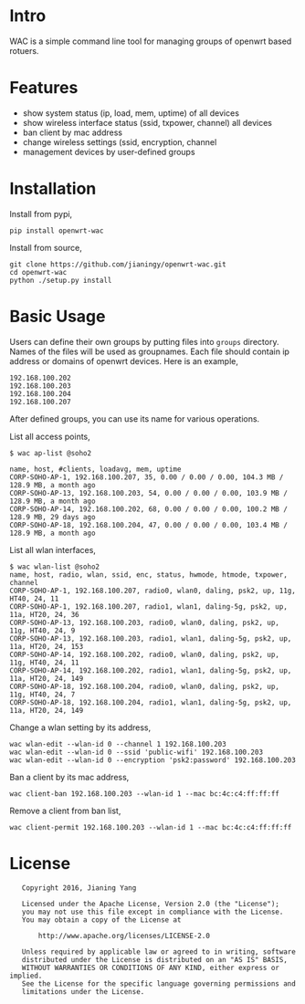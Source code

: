 # Intro

WAC is a simple command line tool for managing groups of openwrt based rotuers.

# Features

* show system status (ip, load, mem, uptime) of all devices
* show wireless interface status (ssid, txpower, channel) all devices
* ban client by mac address
* change wireless settings (ssid, encryption, channel
* management devices by user-defined groups

# Installation

Install from pypi,

```
pip install openwrt-wac
```

Install from source,
```
git clone https://github.com/jianingy/openwrt-wac.git
cd openwrt-wac
python ./setup.py install
```

# Basic Usage


Users can define their own groups by putting files into `groups`
directory. Names of the files will be used as groupnames. Each file should
contain ip address or domains of openwrt devices. Here is an example,

```
192.168.100.202
192.168.100.203
192.168.100.204
192.168.100.207

```

After defined groups, you can use its name for various operations.

List all access points,

```
$ wac ap-list @soho2

name, host, #clients, loadavg, mem, uptime
CORP-SOHO-AP-1, 192.168.100.207, 35, 0.00 / 0.00 / 0.00, 104.3 MB / 128.9 MB, a month ago
CORP-SOHO-AP-13, 192.168.100.203, 54, 0.00 / 0.00 / 0.00, 103.9 MB / 128.9 MB, a month ago
CORP-SOHO-AP-14, 192.168.100.202, 68, 0.00 / 0.00 / 0.00, 100.2 MB / 128.9 MB, 29 days ago
CORP-SOHO-AP-18, 192.168.100.204, 47, 0.00 / 0.00 / 0.00, 103.4 MB / 128.9 MB, a month ago
```

List all wlan interfaces,

```
$ wac wlan-list @soho2
name, host, radio, wlan, ssid, enc, status, hwmode, htmode, txpower, channel
CORP-SOHO-AP-1, 192.168.100.207, radio0, wlan0, daling, psk2, up, 11g, HT40, 24, 11
CORP-SOHO-AP-1, 192.168.100.207, radio1, wlan1, daling-5g, psk2, up, 11a, HT20, 24, 36
CORP-SOHO-AP-13, 192.168.100.203, radio0, wlan0, daling, psk2, up, 11g, HT40, 24, 9
CORP-SOHO-AP-13, 192.168.100.203, radio1, wlan1, daling-5g, psk2, up, 11a, HT20, 24, 153
CORP-SOHO-AP-14, 192.168.100.202, radio0, wlan0, daling, psk2, up, 11g, HT40, 24, 11
CORP-SOHO-AP-14, 192.168.100.202, radio1, wlan1, daling-5g, psk2, up, 11a, HT20, 24, 149
CORP-SOHO-AP-18, 192.168.100.204, radio0, wlan0, daling, psk2, up, 11g, HT40, 24, 7
CORP-SOHO-AP-18, 192.168.100.204, radio1, wlan1, daling-5g, psk2, up, 11a, HT20, 24, 149
```

Change a wlan setting by its address,

```
wac wlan-edit --wlan-id 0 --channel 1 192.168.100.203
wac wlan-edit --wlan-id 0 --ssid 'public-wifi' 192.168.100.203
wac wlan-edit --wlan-id 0 --encryption 'psk2:password' 192.168.100.203
```

Ban a client by its mac address,

```
wac client-ban 192.168.100.203 --wlan-id 1 --mac bc:4c:c4:ff:ff:ff
```

Remove a client from ban list,
```
wac client-permit 192.168.100.203 --wlan-id 1 --mac bc:4c:c4:ff:ff:ff
```


# License
```
   Copyright 2016, Jianing Yang

   Licensed under the Apache License, Version 2.0 (the "License");
   you may not use this file except in compliance with the License.
   You may obtain a copy of the License at

       http://www.apache.org/licenses/LICENSE-2.0

   Unless required by applicable law or agreed to in writing, software
   distributed under the License is distributed on an "AS IS" BASIS,
   WITHOUT WARRANTIES OR CONDITIONS OF ANY KIND, either express or implied.
   See the License for the specific language governing permissions and
   limitations under the License.
```
